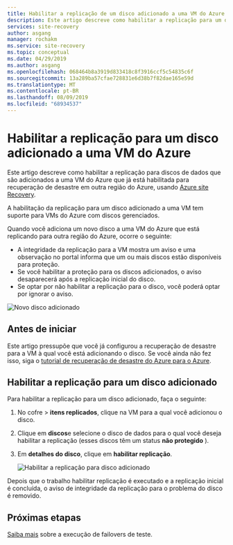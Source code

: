 ```yaml
---
title: Habilitar a replicação de um disco adicionado a uma VM do Azure replicada por Azure Site Recovery | Microsoft Docs
description: Este artigo descreve como habilitar a replicação para um disco adicionado a uma VM do Azure que está habilitada para recuperação de desastre com o Azure Site Recovery
services: site-recovery
author: asgang
manager: rochakm
ms.service: site-recovery
ms.topic: conceptual
ms.date: 04/29/2019
ms.author: asgang
ms.openlocfilehash: 068464b8a3919d833418c8f3916ccf5c54835c6f
ms.sourcegitcommit: 13a289ba57cfae728831e6d38b7f82dae165e59d
ms.translationtype: MT
ms.contentlocale: pt-BR
ms.lasthandoff: 08/09/2019
ms.locfileid: "68934537"
---
```

# <a name="enable-replication-for-a-disk-added-to-an-azure-vm"></a>Habilitar a replicação para um disco adicionado a uma VM do Azure


Este artigo descreve como habilitar a replicação para discos de dados que são adicionados a uma VM do Azure que já está habilitada para recuperação de desastre em outra região do Azure, usando [Azure site Recovery](site-recovery-overview.md).

A habilitação da replicação para um disco adicionado a uma VM tem suporte para VMs do Azure com discos gerenciados.

Quando você adiciona um novo disco a uma VM do Azure que está replicando para outra região do Azure, ocorre o seguinte:

-   A integridade da replicação para a VM mostra um aviso e uma observação no portal informa que um ou mais discos estão disponíveis para proteção.
-   Se você habilitar a proteção para os discos adicionados, o aviso desaparecerá após a replicação inicial do disco.
-   Se optar por não habilitar a replicação para o disco, você poderá optar por ignorar o aviso.

![Novo disco adicionado](./media/azure-to-azure-enable-replication-added-disk/newdisk.png)



## <a name="before-you-start"></a>Antes de iniciar

Este artigo pressupõe que você já configurou a recuperação de desastre para a VM à qual você está adicionando o disco. Se você ainda não fez isso, siga o [tutorial de recuperação de desastre do Azure para o Azure](azure-to-azure-tutorial-enable-replication.md). 

## <a name="enable-replication-for-an-added-disk"></a>Habilitar a replicação para um disco adicionado 

Para habilitar a replicação para um disco adicionado, faça o seguinte:

1. No cofre > **itens replicados**, clique na VM para a qual você adicionou o disco.
2. Clique em **discos**e selecione o disco de dados para o qual você deseja habilitar a replicação (esses discos têm um status **não protegido** ).
3.  Em **detalhes do disco**, clique em **habilitar replicação**.

    ![Habilitar a replicação para disco adicionado](./media/azure-to-azure-enable-replication-added-disk/enabled-added.png)

Depois que o trabalho habilitar replicação é executado e a replicação inicial é concluída, o aviso de integridade da replicação para o problema do disco é removido.



## <a name="next-steps"></a>Próximas etapas

[Saiba mais](site-recovery-test-failover-to-azure.md) sobre a execução de failovers de teste.
